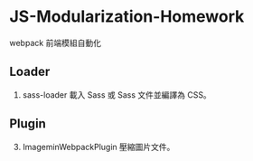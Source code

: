 # JS-Modularization-Homework
webpack 前端模組自動化

## Loader 
1. sass-loader 載入 Sass 或 Sass 文件並編譯為 CSS。

## Plugin 
3. ImageminWebpackPlugin 壓縮圖片文件。